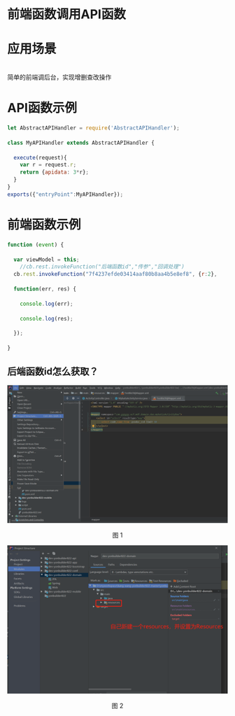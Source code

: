 # 前端函数调用API函数



<a name="3dbf0c11"></a>
# 应用场景

<br />简单的前端调后台，实现增删查改操作<br />

# API函数示例


```javascript
let AbstractAPIHandler = require('AbstractAPIHandler');

class MyAPIHandler extends AbstractAPIHandler {

  execute(request){
    var r = request.r;
    return {apidata: 3*r};
  }
}
exports({"entryPoint":MyAPIHandler});
```


# 前端函数示例


```javascript
function (event) {

  var viewModel = this;
	//cb.rest.invokeFunction("后端函数id","传参","回调处理")
  cb.rest.invokeFunction("7f4237efde03414aaf80b8aa4b5e8ef8", {r:2},

  function(err, res) {

    console.log(err);

    console.log(res);

  });

}
```


## 后端函数id怎么获取？

<div align=center>
<img src="/mybook/yonbuilder/professionallink/1-/images/spring/1.png"/>
</div>
<p align="center">图 1</p>

<div align=center>
<img src="/mybook/yonbuilder/professionallink/1-/images/spring/2.png"/>
</div>
<p align="center">图 2</p>

